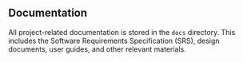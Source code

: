 ## Documentation

All project-related documentation is stored in the `docs` directory. This includes the Software Requirements Specification (SRS), design documents, user guides, and other relevant materials.
